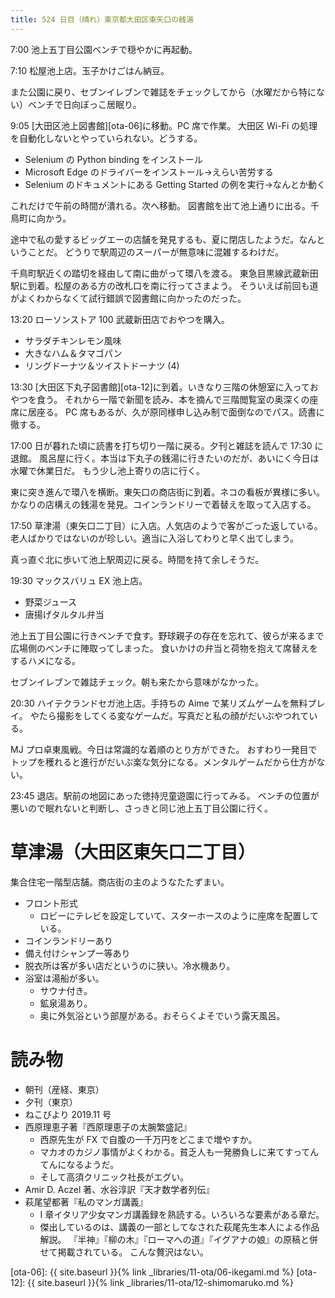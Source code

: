 ```yaml
---
title: 524 日目（晴れ）東京都大田区東矢口の銭湯
---
```


7:00 池上五丁目公園ベンチで穏やかに再起動。

7:10 松屋池上店。玉子かけごはん納豆。

また公園に戻り、セブンイレブンで雑誌をチェックしてから（水曜だから特にない）ベンチで日向ぼっこ居眠り。

9:05 [大田区池上図書館][ota-06]に移動。PC 席で作業。
大田区 Wi-Fi の処理を自動化しないとやっていられない。どうする。

* Selenium の Python binding をインストール
* Microsoft Edge のドライバーをインストール→えらい苦労する
* Selenium のドキュメントにある Getting Started の例を実行→なんとか動く

これだけで午前の時間が潰れる。次へ移動。
図書館を出て池上通りに出る。千鳥町に向かう。

途中で私の愛するビッグエーの店舗を発見するも、夏に閉店したようだ。なんということだ。
どうりで駅周辺のスーパーが無意味に混雑するわけだ。

千鳥町駅近くの踏切を経由して南に曲がって環八を渡る。
東急目黒線武蔵新田駅に到着。松屋のある方の改札口を南に行ってさまよう。
そういえば前回も道がよくわからなくて試行錯誤で図書館に向かったのだった。

13:20 ローソンストア 100 武蔵新田店でおやつを購入。
* サラダチキンレモン風味
* 大きなハム＆タマゴパン
* リングドーナツ＆ツイストドーナツ (4)

13:30 [大田区下丸子図書館][ota-12]に到着。いきなり三階の休憩室に入っておやつを食う。
それから一階で新聞を読み、本を摘んで三階閲覧室の奥深くの座席に居座る。
PC 席もあるが、久が原同様申し込み制で面倒なのでパス。読書に徹する。

17:00 日が暮れた頃に読書を打ち切り一階に戻る。夕刊と雑誌を読んで 17:30 に退館。
風呂屋に行く。本当は下丸子の銭湯に行きたいのだが、あいにく今日は水曜で休業日だ。
もう少し池上寄りの店に行く。

東に突き進んで環八を横断。東矢口の商店街に到着。ネコの看板が異様に多い。
かなりの店構えの銭湯を発見。コインランドリーで着替えを取って入店する。

17:50 草津湯（東矢口二丁目）に入店。人気店のようで客がごった返している。
老人ばかりではないのが珍しい。適当に入浴してわりと早く出てしまう。

真っ直ぐ北に歩いて池上駅周辺に戻る。時間を持て余しそうだ。

19:30 マックスバリュ EX 池上店。
* 野菜ジュース
* 唐揚げタルタル弁当

池上五丁目公園に行きベンチで食す。野球親子の存在を忘れて、彼らが来るまで広場側のベンチに陣取ってしまった。
食いかけの弁当と荷物を抱えて席替えをするハメになる。

セブンイレブンで雑誌チェック。朝も来たから意味がなかった。

20:30 ハイテクランドセガ池上店。手持ちの Aime で某リズムゲームを無料プレイ。
やたら撮影をしてくる変なゲームだ。写真だと私の顔がだいぶやつれている。

MJ プロ卓東風戦。今日は常識的な着順のとり方ができた。
おすわり一発目でトップを穫れると進行がだいぶ楽な気分になる。メンタルゲームだから仕方がない。

23:45 退店。駅前の地図にあった徳持児童遊園に行ってみる。
ベンチの位置が悪いので眠れないと判断し、さっきと同じ池上五丁目公園に行く。

# 草津湯（大田区東矢口二丁目）

集合住宅一階型店舗。商店街の主のようなたたずまい。

* フロント形式
  * ロビーにテレビを設定していて、スターホースのように座席を配置している。
* コインランドリーあり
* 備え付けシャンプー等あり
* 脱衣所は客が多い店だというのに狭い。冷水機あり。
* 浴室は湯船が多い。
  * サウナ付き。
  * 鉱泉湯あり。
  * 奥に外気浴という部屋がある。おそらくよそでいう露天風呂。

# 読み物

* 朝刊（産経、東京）
* 夕刊（東京）
* ねこびより 2019.11 号
* 西原理恵子著『西原理恵子の太腕繁盛記』
  * 西原先生が FX で自腹の一千万円をどこまで増やすか。
  * マカオのカジノ事情がよくわかる。貧乏人も一発勝負しに来てすってんてんになるようだ。
  * そして高須クリニック社長がエグい。
* Amir D. Aczel 著、水谷淳訳『天才数学者列伝』
* 萩尾望都著『私のマンガ講義』
  * I 章イタリア少女マンガ講義録を熟読する。いろいろな要素がある章だ。
  * 傑出しているのは、講義の一部としてなされた萩尾先生本人による作品解説。
    『半神』『柳の木』『ローマへの道』『イグアナの娘』の原稿と併せて掲載されている。
    こんな贅沢はない。

[ota-06]: {{ site.baseurl }}{% link _libraries/11-ota/06-ikegami.md %}
[ota-12]: {{ site.baseurl }}{% link _libraries/11-ota/12-shimomaruko.md %}
